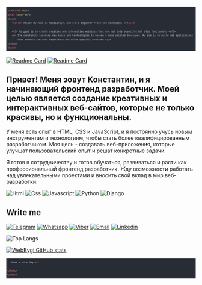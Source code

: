 ![Header](https://github.com/WebBygi/WebBygi/blob/main/assets/home.jpg)


[![Readme Card](https://github-readme-stats.vercel.app/api/pin/?username=WebBygi&repo=Emily-resort&theme=nord)](https://github.com/WebBygi/Emily-resort)
[![Readme Card](https://github-readme-stats.vercel.app/api/pin/?username=WebBygi&repo=Photographer-Irina-Gladkova&theme=nord)](https://github.com/WebBygi/Photographer-Irina-Gladkova)


## Привет! Меня зовут Константин, и я начинающий фронтенд разработчик. Моей целью является создание креативных и интерактивных веб-сайтов, которые не только красивы, но и функциональны.

У меня есть опыт в HTML, CSS и JavaScript, и я постоянно учусь новым инструментам и технологиям, чтобы стать более квалифицированным разработчиком. Моя цель - создавать веб-приложения, которые улучшат пользовательский опыт и решат конкретные задачи.

Я готов к сотрудничеству и готов обучаться, развиваться и расти как профессиональный фронтенд разработчик. Жду возможности работать над увлекательными проектами и вносить свой вклад в мир веб-разработки.

![Html](https://img.shields.io/badge/-HTML-475263?style=for-the-badge&logo=html5)
![Css](https://img.shields.io/badge/-CSS-475263?style=for-the-badge&logo=Sass)
![Javascript](https://img.shields.io/badge/-Javascript-475263?style=for-the-badge&logo=Javascript)
![Python](https://img.shields.io/badge/-Python_Basic-475263?style=for-the-badge&logo=Python)
![Django](https://img.shields.io/badge/-Django_basic-475263?style=for-the-badge&logo=Django)

## Write me

[![Telegram](https://img.shields.io/badge/-Telegram-475263?style=for-the-badge&logo=telegram)](https://t.me/FBzonashop)
[![Whatsapp](https://img.shields.io/badge/-WhatsApp-475263?style=for-the-badge&logo=Whatsapp)](https://wa.me/+380931917715)
[![Viber](https://img.shields.io/badge/-Viber-475263?style=for-the-badge&logo=viber)](viber://chat?number=%2B380931917715)
[![Email](https://img.shields.io/badge/-Email-475263?style=for-the-badge&logo=gmail)](mailto:bygiweb@gmail.com)
[![Linkedin](https://img.shields.io/badge/-Linkedin-475263?style=for-the-badge&logo=Linkedin)](https://www.linkedin.com/in/константин-порошин-b02a17297/)



![Top Langs](https://github-readme-stats.vercel.app/api/top-langs/?username=WebBygi&hide_progress=true&theme=nord&layout=donut-vertical)
  
[![WebBygi GitHub stats](https://github-readme-stats.vercel.app/api?username=WebBygi&show_icons=true&theme=nord)](https://github.com/anuraghazra/github-readme-stats)


![Footer](https://github.com/WebBygi/WebBygi/blob/main/assets/footer.jpg)
